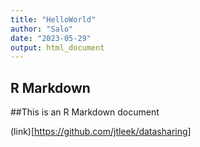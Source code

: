 ```yaml
---
title: "HelloWorld"
author: "Salo"
date: "2023-05-29"
output: html_document
---
```

## R Markdown

##This is an R Markdown document

(link)[https://github.com/jtleek/datasharing]
